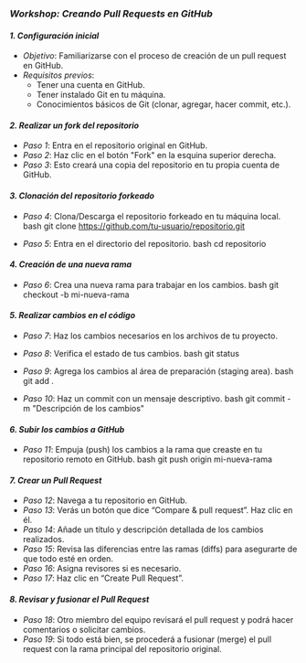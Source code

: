 ### *Workshop: Creando Pull Requests en GitHub*

#### *1. Configuración inicial*
   - *Objetivo*: Familiarizarse con el proceso de creación de un pull request en GitHub.
   - *Requisitos previos*: 
     - Tener una cuenta en GitHub.
     - Tener instalado Git en tu máquina.
     - Conocimientos básicos de Git (clonar, agregar, hacer commit, etc.).

#### *2. Realizar un fork del repositorio*
   - *Paso 1*: Entra en el repositorio original en GitHub.
   - *Paso 2*: Haz clic en el botón "Fork" en la esquina superior derecha.
   - *Paso 3*: Esto creará una copia del repositorio en tu propia cuenta de GitHub.

#### *3. Clonación del repositorio forkeado*
   - *Paso 4*: Clona/Descarga el repositorio forkeado en tu máquina local.
     bash
     git clone https://github.com/tu-usuario/repositorio.git
     
   - *Paso 5*: Entra en el directorio del repositorio.
     bash
     cd repositorio
     

#### *4. Creación de una nueva rama*
   - *Paso 6*: Crea una nueva rama para trabajar en los cambios.
     bash
     git checkout -b mi-nueva-rama
     

#### *5. Realizar cambios en el código*
   - *Paso 7*: Haz los cambios necesarios en los archivos de tu proyecto.
   - *Paso 8*: Verifica el estado de tus cambios.
     bash
     git status
     
   - *Paso 9*: Agrega los cambios al área de preparación (staging area).
     bash
     git add .
     
   - *Paso 10*: Haz un commit con un mensaje descriptivo.
     bash
     git commit -m "Descripción de los cambios"
     

#### *6. Subir los cambios a GitHub*
   - *Paso 11*: Empuja (push) los cambios a la rama que creaste en tu repositorio remoto en GitHub.
     bash
     git push origin mi-nueva-rama
     

#### *7. Crear un Pull Request*
   - *Paso 12*: Navega a tu repositorio en GitHub.
   - *Paso 13*: Verás un botón que dice “Compare & pull request”. Haz clic en él.
   - *Paso 14*: Añade un título y descripción detallada de los cambios realizados.
   - *Paso 15*: Revisa las diferencias entre las ramas (diffs) para asegurarte de que todo esté en orden.
   - *Paso 16*: Asigna revisores si es necesario.
   - *Paso 17*: Haz clic en “Create Pull Request”.

#### *8. Revisar y fusionar el Pull Request*
   - *Paso 18*: Otro miembro del equipo revisará el pull request y podrá hacer comentarios o solicitar cambios.
   - *Paso 19*: Si todo está bien, se procederá a fusionar (merge) el pull request con la rama principal del repositorio original.
